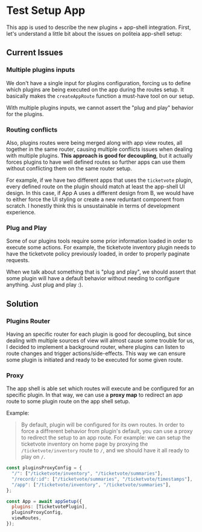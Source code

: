 # Test Setup App

This app is used to describe the new plugins + app-shell integration. First,
let's understand a little bit about the issues on politeia app-shell setup:

## Current Issues

### Multiple plugins inputs

We don't have a single input for plugins configuration, forcing us to define
which plugins are being executed on the app during the routes setup. It
basically makes the `createAppRoute` function a must-have tool on our setup.

With multiple plugins inputs, we cannot assert the "plug and play" behavior for
the plugins.

### Routing conflicts

Also, plugins routes were being merged along with app view routes, all together
in the same router, causing multiple conflicts issues when dealing with multiple
plugins. **This approach is good for decoupling**, but it actually forces
plugins to have well defined routes so further apps can use them without
conflicting them on the same router setup.

For example, if we have two different apps that uses the `ticketvote` plugin,
every defined route on the plugin should match at least the app-shell UI design.
In this case, if App A uses a different design from B, we would have to either
force the UI styling or create a new reduntant component from scratch. I
honestly think this is unsustainable in terms of development experience.

### Plug and Play

Some of our plugins tools require some prior information loaded in order to
execute some actions. For example, the ticketvote inventory plugin needs to have
the ticketvote policy previously loaded, in order to properly paginate requests.

When we talk about something that is "plug and play", we should assert that some
plugin will have a default behavior without needing to configure anything. Just
plug and play :).

## Solution

### Plugins Router

Having an specific router for each plugin is good for decoupling, but since
dealing with multiple sources of view will almost cause some trouble for us,
I decided to implement a background router, where plugins can listen to route
changes and trigger actions/side-effects. This way we can ensure some plugin
is initiated and ready to be executed for some given route.

### Proxy

The app shell is able set which routes will execute and be configured for an
specific plugin. In that way, we can use a **proxy map** to redirect an app
route to some plugin route on the app shell setup.

Example:

> By default, plugin will be configured for its own routes. In order to
> force a diffrerent behavior from plugin's default, you can use a proxy to
> redirect the setup to an app route. For example: we can setup the
> ticketvote inventory on home page by proxying the `/ticketvote/inventory`
> route to `/`, and we should have it all ready to play on `/`.

```javascript
const pluginsProxyConfig = {
  "/": ["/ticketvote/inventory", "/ticketvote/summaries"],
  "/record/:id": ["/ticketvote/summaries", "/ticketvote/timestamps"],
  "/app": ["/ticketvote/inventory", "/ticketvote/summaries"],
};

const App = await appSetup({
  plugins: [TicketvotePlugin],
  pluginsProxyConfig,
  viewRoutes,
});
```
